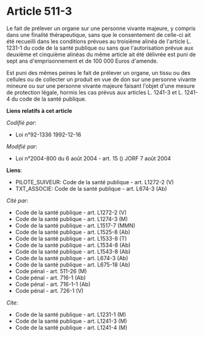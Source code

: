 # Article 511-3

Le fait de prélever un organe sur une personne vivante majeure, y compris dans une finalité thérapeutique, sans que le
consentement de celle-ci ait été recueilli dans les conditions prévues au troisième alinéa de l'article L. 1231-1 du code de
la santé publique ou sans que l'autorisation prévue aux deuxième et cinquième alinéas du même article ait été délivrée est
puni de sept ans d'emprisonnement et de 100 000 Euros d'amende.

Est puni des mêmes peines le fait de prélever un organe, un tissu ou des cellules ou de collecter un produit en vue de don
sur une personne vivante mineure ou sur une personne vivante majeure faisant l'objet d'une mesure de protection légale,
hormis les cas prévus aux articles L. 1241-3 et L. 1241-4 du code de la santé publique.

**Liens relatifs à cet article**

_Codifié par_:

  - Loi n°92-1336 1992-12-16

_Modifié par_:

  - Loi n°2004-800 du 6 août 2004 - art. 15 () JORF 7 août 2004

**Liens**:

  - PILOTE_SUIVEUR: Code de la santé publique - art. L1272-2 (V)
  - TXT_ASSOCIE: Code de la santé publique - art. L674-3 (Ab)

_Cité par_:

  - Code de la santé publique - art. L1272-2 (V)
  - Code de la santé publique - art. L1274-3 (M)
  - Code de la santé publique - art. L1517-7 (MMN)
  - Code de la santé publique - art. L1525-8 (Ab)
  - Code de la santé publique - art. L1533-8 (T)
  - Code de la santé publique - art. L1534-8 (Ab)
  - Code de la santé publique - art. L1543-8 (Ab)
  - Code de la santé publique - art. L674-3 (Ab)
  - Code de la santé publique - art. L675-18 (Ab)
  - Code pénal - art. 511-26 (M)
  - Code pénal - art. 716-1 (Ab)
  - Code pénal - art. 716-1-1 (Ab)
  - Code pénal - art. 726-1 (V)

_Cite_:

  - Code de la santé publique - art. L1231-1 (M)
  - Code de la santé publique - art. L1241-3 (M)
  - Code de la santé publique - art. L1241-4 (M)
